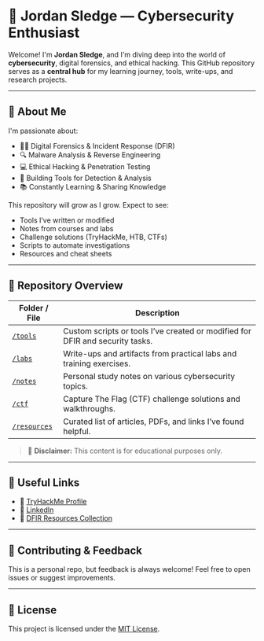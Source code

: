 # 🔐 Jordan Sledge — Cybersecurity Enthusiast

Welcome! I'm **Jordan Sledge**, and I'm diving deep into the world of **cybersecurity**, digital forensics, and ethical hacking. This GitHub repository serves as a **central hub** for my learning journey, tools, write-ups, and research projects.

---

## 🧠 About Me

I'm passionate about:

- 🕵️‍♂️ Digital Forensics & Incident Response (DFIR)
- 🔍 Malware Analysis & Reverse Engineering
- 💻 Ethical Hacking & Penetration Testing
- 🧰 Building Tools for Detection & Analysis
- 📚 Constantly Learning & Sharing Knowledge

This repository will grow as I grow. Expect to see:

- Tools I’ve written or modified
- Notes from courses and labs
- Challenge solutions (TryHackMe, HTB, CTFs)
- Scripts to automate investigations
- Resources and cheat sheets

---

## 📂 Repository Overview

| Folder / File | Description |
|---------------|-------------|
| [`/tools`](./tools) | Custom scripts or tools I’ve created or modified for DFIR and security tasks. |
| [`/labs`](./labs) | Write-ups and artifacts from practical labs and training exercises. |
| [`/notes`](./notes) | Personal study notes on various cybersecurity topics. |
| [`/ctf`](./ctf) | Capture The Flag (CTF) challenge solutions and walkthroughs. |
| [`/resources`](./resources) | Curated list of articles, PDFs, and links I’ve found helpful. |

> 📌 **Disclaimer:** This content is for educational purposes only.

---

## 🔗 Useful Links

- 🧠 [TryHackMe Profile](https://tryhackme.com/)
- 💬 [LinkedIn](https://www.linkedin.com/in/jordan-sledge-334b6a37a)
- 📂 [DFIR Resources Collection](https://github.com/cyberdefenders/DFIR-Resources)

---

## 🤝 Contributing & Feedback

This is a personal repo, but feedback is always welcome! Feel free to open issues or suggest improvements.

---

## 📜 License

This project is licensed under the [MIT License](./LICENSE).
